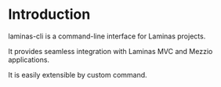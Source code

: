 # Introduction

laminas-cli is a command-line interface for Laminas projects.

It provides seamless integration with Laminas MVC and Mezzio applications.

It is easily extensible by custom command. 
